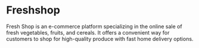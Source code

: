# Freshshop
Fresh Shop is an e-commerce platform specializing in the online sale of fresh vegetables, fruits, and cereals. It offers a convenient way for customers to shop for high-quality produce with fast home delivery options.
